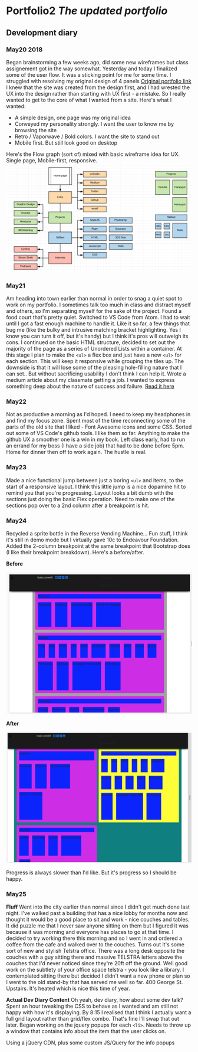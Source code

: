 # Portfolio2 _The updated portfolio_ 

## Development diary
### May20 2018
Began brainstorming a few weeks ago, did some new wireframes but class assignement got in the way somewhat.
Yesterday and today I finalized some of the user flow. It was a sticking point for me for some time.
I struggled with resolving my original design of 4 panels [Original portfolio link](https://deezye.github.io/folio2018/)
I knew that the site was created from the design first, and I had wrested the UX into the design rather than starting with UX first - a mistake. So I really wanted to get to the core of what I wanted from a site. 
Here's what I wanted:
- A simple design, one page was my original idea
- Conveyed my personality strongly. I want the user to know me by browsing the site
- Retro / Vaporwave / Bold colors. I want the site to stand out
- Mobile first. But still look good on desktop

Here's the Flow graph (sort of) mixed with basic wireframe idea for UX. Single page, Mobile-first, responsive. 
![Flow / Wireframe](https://github.com/DeezyE/Portfolio2/blob/master/assets/flowDiagram.png "Flow Diagram")

### May21
Am heading into town earlier than normal in order to snag a quiet spot to work on my portfolio. I sometimes talk too much in class and distract myself and others, so I'm separating myself for the sake of the project. Found a food court that's pretty quiet.
Switched to VS Code from Atom. I had to wait until I got a fast enough machine to handle it. Like it so far, a few things that bug me (like the bulky and intrusive matching bracket highlighting. Yes I know you can turn it off, but it's handy) but I think it's pros will outweigh its cons.
I continued on the basic HTML structure, decided to set out the majority of the page as a series of Unordered Lists within a container. At this stage I plan to make the `<ul>` a flex box and just have a new `<ul>` for each section. This will keep it responsive while grouping the tiles up. The downside is that it will lose some of the pleasing hole-filling nature that I can set.. But without sacrificing usability I don't think I can help it.
Wrote a medium article about my classmate getting a job. I wanted to express something deep about the nature of success and failure. [Read it here](https://medium.com/@isaacpowell/the-success-of-others-should-make-you-anxious-e58592588cec) 

### May22
Not as productive a morning as I'd hoped. I need to keep my headphones in and find my focus zone. Spent most of the time reconnecting some of the parts of the old site that I liked - Font Awesome icons and some CSS. Sorted out some of VS Code's github tools. I like them so far. Anything to make the github UX a smoother one is a win in my book.
Left class early, had to run an errand for my boss (I have a side job) that had to be done before 5pm. Home for dinner then off to work again. The hustle is real.

### May23
Made a nice functional jump between just a boring `<ul>` and items, to the start of a responsive layout. I think this little jump is a nice dopamine hit to remind you that you're progressing. Layout looks a bit dumb with the sections just doing the basic Flex operation. Need to make one of the sections pop over to a 2nd column after a breakpoint is hit.

### May24
Recycled a sprite bottle in the Reverse Vending Machine... Fun stuff, I think it's still in demo mode but I virtually gave 10c to Endeavour Foundation. 
Added the 2-column breakpoint at the same breakpoint that Bootstrap does (I like their breakpoint breakdown). Here's a before/after.

**Before**

![before breakpoint](https://github.com/DeezyE/Portfolio2/blob/master/assets/beforeBreakPoint.png)

**After**

![after breakpoint](https://github.com/DeezyE/Portfolio2/blob/master/assets/afterBreakPoint.png)

Progress is always slower than I'd like. But it's progress so I should be happy.

### May25
**Fluff**
Went into the city earlier than normal since I didn't get much done last night. I've walked past a building that has a nice lobby for months now and thought it would be a good place to sit and work - nice couches and tables. It did puzzle me that I never saw anyone sitting on them but I figured it was because it was morning and everyone has places to go at that time. I decided to try working there this morning and so I went in and ordered a coffee from the cafe and walked over to the couches. Turns out it's some sort of new and stylish Telstra office. There was a long desk opposite the couches with a guy sitting there and massive TELSTRA letters above the couches that I'd never noticed since they're 20ft off the ground. Well good work on the subtlety of your office space telstra - you look like a library. I contemplated sitting there but decided I didn't want a new phone or plan so I went to the old stand-by that has served me well so far. 400 George St. Upstairs. It's heated which is nice this time of year.

**Actual Dev Diary Content**
Oh yeah, dev diary, how about some dev talk?
Spent an hour tweaking the CSS to behave as I wanted and am still not happy with how it's displaying. By 8:15 I realised that I think I actually want a full grid layout rather than grid/flex combo. That's fine I'll swap that out later. Began working on the jquery popups for each `<li>`. Needs to throw up a window that contains info about the item that the user clicks on. 

Using a jQuery CDN, plus some custom JS/Query for the info popups


